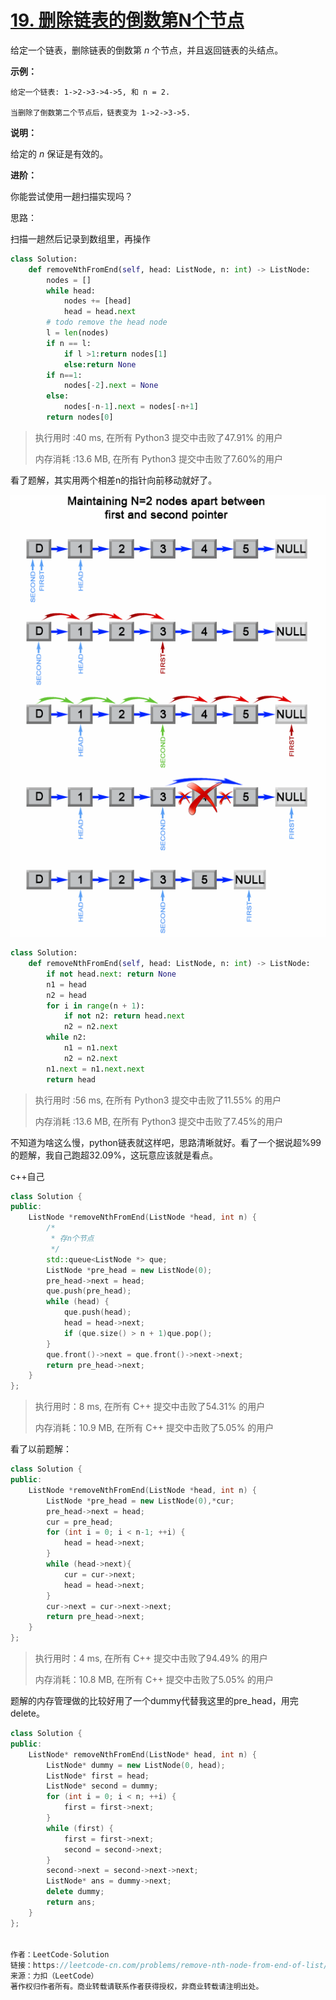 # [19. 删除链表的倒数第N个节点](https://leetcode-cn.com/problems/remove-nth-node-from-end-of-list/)

给定一个链表，删除链表的倒数第 *n* 个节点，并且返回链表的头结点。

**示例：**

```
给定一个链表: 1->2->3->4->5, 和 n = 2.

当删除了倒数第二个节点后，链表变为 1->2->3->5.
```

**说明：**

给定的 *n* 保证是有效的。

**进阶：**

你能尝试使用一趟扫描实现吗？

思路：

扫描一趟然后记录到数组里，再操作

```python
class Solution:
    def removeNthFromEnd(self, head: ListNode, n: int) -> ListNode:
        nodes = []
        while head:
            nodes += [head]
            head = head.next
        # todo remove the head node
        l = len(nodes)
        if n == l:
            if l >1:return nodes[1]
            else:return None
        if n==1:
            nodes[-2].next = None
        else:
            nodes[-n-1].next = nodes[-n+1]
        return nodes[0]
```

> 执行用时 :40 ms, 在所有 Python3 提交中击败了47.91% 的用户
>
> 内存消耗 :13.6 MB, 在所有 Python3 提交中击败了7.60%的用户

看了题解，其实用两个相差n的指针向前移动就好了。

  ![Remove the nth element from a list](assets/4e134986ba59f69042b2769b84e3f2682f6745033af7bcabcab42922a58091ba-file_1555694482088.png) 

```python
class Solution:
    def removeNthFromEnd(self, head: ListNode, n: int) -> ListNode:
        if not head.next: return None
        n1 = head
        n2 = head
        for i in range(n + 1):
            if not n2: return head.next
            n2 = n2.next
        while n2:
            n1 = n1.next
            n2 = n2.next
        n1.next = n1.next.next
        return head

```

> 执行用时 :56 ms, 在所有 Python3 提交中击败了11.55% 的用户
>
> 内存消耗 :13.6 MB, 在所有 Python3 提交中击败了7.45%的用户

不知道为啥这么慢，python链表就这样吧，思路清晰就好。看了一个据说超%99的题解，我自己跑超32.09%，这玩意应该就是看点。



c++自己

```c++
class Solution {
public:
    ListNode *removeNthFromEnd(ListNode *head, int n) {
        /*
         * 存n个节点
         */
        std::queue<ListNode *> que;
        ListNode *pre_head = new ListNode(0);
        pre_head->next = head;
        que.push(pre_head);
        while (head) {
            que.push(head);
            head = head->next;
            if (que.size() > n + 1)que.pop();
        }
        que.front()->next = que.front()->next->next;
        return pre_head->next;
    }
};
```

> 执行用时：8 ms, 在所有 C++ 提交中击败了54.31% 的用户
>
> 内存消耗：10.9 MB, 在所有 C++ 提交中击败了5.05% 的用户

看了以前题解：

```c++
class Solution {
public:
    ListNode *removeNthFromEnd(ListNode *head, int n) {
        ListNode *pre_head = new ListNode(0),*cur;
        pre_head->next = head;
        cur = pre_head;
        for (int i = 0; i < n-1; ++i) {
            head = head->next;
        }
        while (head->next){
            cur = cur->next;
            head = head->next;
        }
        cur->next = cur->next->next;
        return pre_head->next;
    }
};
```

> 执行用时：4 ms, 在所有 C++ 提交中击败了94.49% 的用户
>
> 内存消耗：10.8 MB, 在所有 C++ 提交中击败了5.05% 的用户

题解的内存管理做的比较好用了一个dummy代替我这里的pre_head，用完delete。

```c++
class Solution {
public:
    ListNode* removeNthFromEnd(ListNode* head, int n) {
        ListNode* dummy = new ListNode(0, head);
        ListNode* first = head;
        ListNode* second = dummy;
        for (int i = 0; i < n; ++i) {
            first = first->next;
        }
        while (first) {
            first = first->next;
            second = second->next;
        }
        second->next = second->next->next;
        ListNode* ans = dummy->next;
        delete dummy;
        return ans;
    }
};


作者：LeetCode-Solution
链接：https://leetcode-cn.com/problems/remove-nth-node-from-end-of-list/solution/shan-chu-lian-biao-de-dao-shu-di-nge-jie-dian-b-61/
来源：力扣（LeetCode）
著作权归作者所有。商业转载请联系作者获得授权，非商业转载请注明出处。
```






